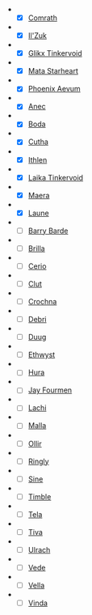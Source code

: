 - - [x] [Comrath](app://obsidian.md/Compendium/NPCs/Major%20NPCs/Comrath.md)
    
- - [x] [Il'Zuk](app://obsidian.md/Compendium/NPCs/Major%20NPCs/Il'Zuk.md)
    
- - [x] [Glikx Tinkervoid](app://obsidian.md/Compendium/NPCs/Major%20NPCs/Glikx%20Tinkervoid.md)
    
- - [x] [Mata Starheart](app://obsidian.md/Compendium/NPCs/Major%20NPCs/Mata%20Starheart.md)
    
- - [x] [Phoenix Aevum](app://obsidian.md/Compendium/NPCs/Major%20NPCs/Phoenix%20Aevum.md)
    
- - [x] [Anec](app://obsidian.md/Compendium/NPCs/Moderate%20NPCs/Anec.md)
    
- - [x] [Boda](app://obsidian.md/Compendium/NPCs/Moderate%20NPCs/Boda.md)
    
- - [x] [Cutha](app://obsidian.md/Compendium/NPCs/Moderate%20NPCs/Cutha.md)
    
- - [x] [Ithlen](app://obsidian.md/Compendium/NPCs/Moderate%20NPCs/Ithlen.md)
    
- - [x] [Laika Tinkervoid](app://obsidian.md/Compendium/NPCs/Moderate%20NPCs/Laika%20Tinkervoid.md)
    
- - [x] [Maera](app://obsidian.md/Compendium/NPCs/Moderate%20NPCs/Maera.md)
    
- - [x] [Laune](app://obsidian.md/Compendium/NPCs/Moderate%20NPCs/Laune.md)
    
- - [ ] [Barry Barde](app://obsidian.md/Compendium/NPCs/Minor%20NPCs/Barry%20Barde.md)
    
- - [ ] [Brilla](app://obsidian.md/Compendium/NPCs/Minor%20NPCs/Brilla.md)
    
- - [ ] [Cerio](app://obsidian.md/Compendium/NPCs/Minor%20NPCs/Cerio.md)
    
- - [ ] [Clut](app://obsidian.md/Compendium/NPCs/Minor%20NPCs/Clut.md)
    
- - [ ] [Crochna](app://obsidian.md/Compendium/NPCs/Minor%20NPCs/Crochna.md)
    
- - [ ] [Debri](app://obsidian.md/Compendium/NPCs/Minor%20NPCs/Debri.md)
    
- - [ ] [Duug](app://obsidian.md/Compendium/NPCs/Minor%20NPCs/Duug.md)
    
- - [ ] [Ethwyst](app://obsidian.md/Compendium/NPCs/Minor%20NPCs/Ethwyst.md)
    
- - [ ] [Hura](app://obsidian.md/Compendium/NPCs/Minor%20NPCs/Hura.md)
    
- - [ ] [Jay Fourmen](app://obsidian.md/Compendium/NPCs/Minor%20NPCs/Jay%20Fourmen.md)
    
- - [ ] [Lachi](app://obsidian.md/Compendium/NPCs/Minor%20NPCs/Lachi.md)
    
- - [ ] [Malla](app://obsidian.md/Compendium/NPCs/Minor%20NPCs/Malla.md)
    
- - [ ] [Ollir](app://obsidian.md/Compendium/NPCs/Minor%20NPCs/Ollir.md)
    
- - [ ] [Ringly](app://obsidian.md/Compendium/NPCs/Minor%20NPCs/Ringly.md)
    
- - [ ] [Sine](app://obsidian.md/Compendium/NPCs/Minor%20NPCs/Sine.md)
    
- - [ ] [Timble](app://obsidian.md/Compendium/NPCs/Minor%20NPCs/Timble.md)
    
- - [ ] [Tela](app://obsidian.md/Compendium/NPCs/Minor%20NPCs/Tela.md)
    
- - [ ] [Tiva](app://obsidian.md/Compendium/NPCs/Minor%20NPCs/Tiva.md)
    
- - [ ] [Ulrach](app://obsidian.md/Compendium/NPCs/Minor%20NPCs/Ulrach.md)
    
- - [ ] [Vede](app://obsidian.md/Compendium/NPCs/Minor%20NPCs/Vede.md)
    
- - [ ] [Vella](app://obsidian.md/Compendium/NPCs/Minor%20NPCs/Vella.md)
    
- - [ ] [Vinda](app://obsidian.md/Compendium/NPCs/Minor%20NPCs/Vinda.md)